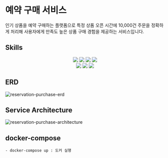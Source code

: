 # 예약 구매 서비스
인기 상품을 예약 구매하는 플랫폼으로 특정 상품 오픈 시간에 10,000건 주문을 정확하게 처리해 
사용자에게 만족도 높은 상품 구매 경험을 제공하는 서비스입니다.

## Skills
<div align=center> 
<img src="https://img.shields.io/badge/java-007396?style=for-the-badge&logo=java&logoColor=white">
<img src="https://img.shields.io/badge/spring boot-6DB33F?style=for-the-badge&logo=springboot&logoColor=white">
<img src="https://img.shields.io/badge/spring data jpa-6DB33F?style=for-the-badge&logo=spring&logoColor=white">
<img src="https://img.shields.io/badge/rabbit mq-FF6600?style=for-the-badge&logo=rabbitmq&logoColor=white">

<br>

<img src="https://img.shields.io/badge/mysql-4479A1?style=for-the-badge&logo=mysql&logoColor=white">
<img src="https://img.shields.io/badge/redis-DC382D?style=for-the-badge&logo=redis&logoColor=white">
<img src="https://img.shields.io/badge/docker-2496ED?style=for-the-badge&logo=docker&logoColor=white">

</div>



## ERD
![reservation-purchase-erd](https://github.com/seonghunlee94/reservation_purchase/assets/85480460/04f36bd1-8fdc-419d-ad90-f29894568652)

## Service Architecture
![reservation-purchase-architecture](https://github.com/seonghunlee94/reservation_purchase/assets/85480460/c02e1dce-f0e6-4ae2-b413-f44a2190ec49)


## docker-compose
```
- docker-compose up : 도커 실행
```
